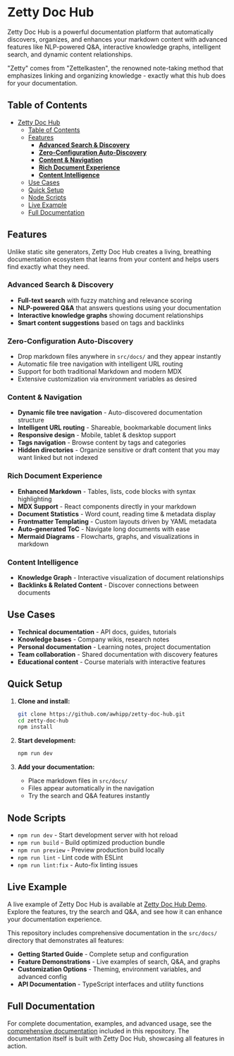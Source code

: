 # Zetty Doc Hub

Zetty Doc Hub is a powerful documentation platform that automatically discovers, organizes, and enhances your markdown content with advanced features like NLP-powered Q&A, interactive knowledge graphs, intelligent search, and dynamic content relationships.

"Zetty" comes from "Zettelkasten", the renowned note-taking method that emphasizes linking and organizing knowledge - exactly what this hub does for your documentation.

## Table of Contents

- [Zetty Doc Hub](#zetty-doc-hub)
  - [Table of Contents](#table-of-contents)
  - [Features](#features)
    - [**Advanced Search \& Discovery**](#advanced-search--discovery)
    - [**Zero-Configuration Auto-Discovery**](#zero-configuration-auto-discovery)
    - [**Content \& Navigation**](#content--navigation)
    - [**Rich Document Experience**](#rich-document-experience)
    - [**Content Intelligence**](#content-intelligence)
  - [Use Cases](#use-cases)
  - [Quick Setup](#quick-setup)
  - [Node Scripts](#node-scripts)
  - [Live Example](#live-example)
  - [Full Documentation](#full-documentation)

## Features

Unlike static site generators, Zetty Doc Hub creates a living, breathing documentation ecosystem that learns from your content and helps users find exactly what they need.

### **Advanced Search & Discovery**

- **Full-text search** with fuzzy matching and relevance scoring
- **NLP-powered Q&A** that answers questions using your documentation
- **Interactive knowledge graphs** showing document relationships
- **Smart content suggestions** based on tags and backlinks

### **Zero-Configuration Auto-Discovery**

- Drop markdown files anywhere in `src/docs/` and they appear instantly
- Automatic file tree navigation with intelligent URL routing
- Support for both traditional Markdown and modern MDX
- Extensive customization via environment variables as desired

### **Content & Navigation**

- **Dynamic file tree navigation** - Auto-discovered documentation structure
- **Intelligent URL routing** - Shareable, bookmarkable document links
- **Responsive design** - Mobile, tablet & desktop support
- **Tags navigation** - Browse content by tags and categories
- **Hidden directories** - Organize sensitive or draft content that you may want linked but not indexed

### **Rich Document Experience**

- **Enhanced Markdown** - Tables, lists, code blocks with syntax highlighting
- **MDX Support** - React components directly in your markdown
- **Document Statistics** - Word count, reading time & metadata display
- **Frontmatter Templating** - Custom layouts driven by YAML metadata
- **Auto-generated ToC** - Navigate long documents with ease
- **Mermaid Diagrams** - Flowcharts, graphs, and visualizations in markdown

### **Content Intelligence**

- **Knowledge Graph** - Interactive visualization of document relationships
- **Backlinks & Related Content** - Discover connections between documents

## Use Cases

- **Technical documentation** - API docs, guides, tutorials
- **Knowledge bases** - Company wikis, research notes
- **Personal documentation** - Learning notes, project documentation
- **Team collaboration** - Shared documentation with discovery features
- **Educational content** - Course materials with interactive features

## Quick Setup

1. **Clone and install:**

    ```sh
    git clone https://github.com/awhipp/zetty-doc-hub.git
    cd zetty-doc-hub
    npm install
    ```

2. **Start development:**

    ```sh
    npm run dev
    ```

3. **Add your documentation:**
    - Place markdown files in `src/docs/`
    - Files appear automatically in the navigation
    - Try the search and Q&A features instantly

## Node Scripts

- `npm run dev` - Start development server with hot reload
- `npm run build` - Build optimized production bundle
- `npm run preview` - Preview production build locally
- `npm run lint` - Lint code with ESLint
- `npm run lint:fix` - Auto-fix linting issues

## Live Example

A live example of Zetty Doc Hub is available at [Zetty Doc Hub Demo](https://zettydocs.netlify.app/). Explore the features, try the search and Q&A, and see how it can enhance your documentation experience.

This repository includes comprehensive documentation in the `src/docs/` directory that demonstrates all features:

- **Getting Started Guide** - Complete setup and configuration
- **Feature Demonstrations** - Live examples of search, Q&A, and graphs
- **Customization Options** - Theming, environment variables, and advanced config
- **API Documentation** - TypeScript interfaces and utility functions

## Full Documentation

For complete documentation, examples, and advanced usage, see the [comprehensive documentation](src/docs/README.md) included in this repository. The documentation itself is built with Zetty Doc Hub, showcasing all features in action.
